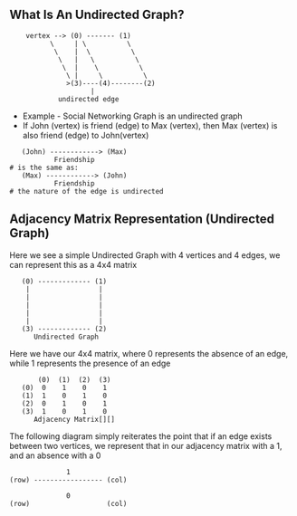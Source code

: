 ## What Is An Undirected Graph?

```
    vertex --> (0) ------- (1)
          \     | \          \
           \    |  \          \
            \   |   \          \
             \  |    \          \
              \ |     \          \
              >(3)----(4)--------(2)
                    |
            undirected edge
```

- Example - Social Networking Graph is an undirected graph
- If John (vertex) is friend (edge) to Max (vertex), then Max (vertex) is also
  friend (edge) to John(vertex)

```
   (John) ------------> (Max)
           Friendship
# is the same as:
   (Max) ------------> (John)
           Friendship
# the nature of the edge is undirected
```

## Adjacency Matrix Representation (Undirected Graph)

Here we see a simple Undirected Graph with 4 vertices and 4 edges, we can
represent this as a 4x4 matrix

```
   (0) ------------- (1)
    |                 |
    |                 |
    |                 |
    |                 |
    |                 |
   (3) ------------- (2)
      Undirected Graph
```

Here we have our 4x4 matrix, where 0 represents the absence of an edge,
while 1 represents the presence of an edge

```
       (0)  (1)  (2)  (3)
   (0)  0    1    0    1
   (1)  1    0    1    0
   (2)  0    1    0    1
   (3)  1    0    1    0
      Adjacency Matrix[][]
```

The following diagram simply reiterates the point that if an edge exists between
two vertices, we represent that in our adjacency matrix with a 1, and an absence
with a 0

```
              1
(row) ----------------- (col)

              0
(row)                   (col)

```
